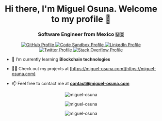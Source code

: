 <h1 align="center">Hi there, I'm Miguel Osuna. Welcome to my profile 👋</h1>
<h3 align="center">Software Engineer from Mexico 🇲🇽</h3>

<p align="center">
    <a href="https://github.com/miguel-osuna" target="_blank">
        <img src="https://img.shields.io/badge/GitHub-100000?style=for-the-badge&logo=github&logoColor=white" alt="GitHub Profile" />
    </a>
    <a href="https://codesandbox.io/u/miguel-osuna" taget="_blank">
        <img src="https://img.shields.io/badge/Codesandbox-000000?style=for-the-badge&logo=CodeSandbox&logoColor=white" alt="Code Sandbox Profile" />
    </a>
    <a href="https://www.linkedin.com/in/osuna-angulo/" target="_blank">
        <img src="https://img.shields.io/badge/LinkedIn-0077B5?style=for-the-badge&logo=linkedin&logoColor=white" alt="LinkedIn Profile" />
    </a>
    <a href="https://twitter.com/MiguelO41506867" target="_blank">
        <img src="https://img.shields.io/badge/Twitter-1DA1F2?style=for-the-badge&logo=twitter&logoColor=white" alt="Twitter Profile" />
    </a>
    <a href="https://stackoverflow.com/users/11616949/miguel-osuna" target="_blank">
        <img src="https://img.shields.io/badge/Stack_Overflow-FE7A16?style=for-the-badge&logo=stack-overflow&logoColor=white" alt="Stack Overflow Profile"/>
    </a>
</p>


- 🌱 I’m currently learning **Blockchain technologies**

- 👨‍💻 Check out my projects at [https://miguel-osuna.com](https://miguel-osuna.com)

- 📫 Feel free to contact me at **contact@miguel-osuna.com**

<p align="center">
    <img src="https://github-readme-stats.vercel.app/api/top-langs?username=miguel-osuna&theme=tokyonight&show_icons=true&locale=en&layout=compact" alt="miguel-osuna" />
</p>

<p align="center">
    <img src="https://github-readme-stats.vercel.app/api?username=miguel-osuna&theme=tokyonight&show_icons=true&locale=en" alt="miguel-osuna" />
</p>

<p align="center">
    <img src="https://github-readme-streak-stats.herokuapp.com/?user=miguel-osuna&theme=tokyonight" alt="miguel-osuna" />
</p>
